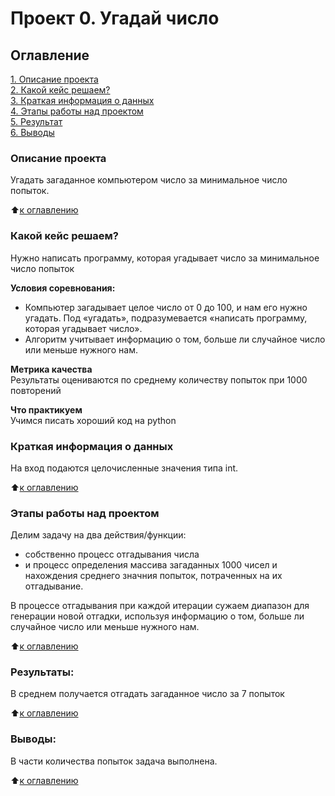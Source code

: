 # Проект 0. Угадай число

## Оглавление  
[1. Описание проекта](.README.md#Описание-проекта)  
[2. Какой кейс решаем?](.README.md#Какой-кейс-решаем)  
[3. Краткая информация о данных](.README.md#Краткая-информация-о-данных)  
[4. Этапы работы над проектом](.README.md#Этапы-работы-над-проектом)  
[5. Результат](.README.md#Результат)    
[6. Выводы](.README.md#Выводы) 

### Описание проекта    
Угадать загаданное компьютером число за минимальное число попыток.

:arrow_up:[к оглавлению](_)


### Какой кейс решаем?    
Нужно написать программу, которая угадывает число за минимальное число попыток

**Условия соревнования:**  
- Компьютер загадывает целое число от 0 до 100, и нам его нужно угадать. Под «угадать», подразумевается «написать программу, которая угадывает число».
- Алгоритм учитывает информацию о том, больше ли случайное число или меньше нужного нам.

**Метрика качества**     
Результаты оцениваются по среднему количеству попыток при 1000 повторений

**Что практикуем**     
Учимся писать хороший код на python


### Краткая информация о данных
На вход подаются целочисленные значения типа int.
  
:arrow_up:[к оглавлению](.README.md#Оглавление)


### Этапы работы над проектом
Делим задачу на два действия/функции:
- собственно процесс отгадывания числа
- и процесс определения массива загаданных 1000 чисел и нахождения среднего значния попыток, потраченных на их отгадывание.

В процессе отгадывания при каждой итерации сужаем диапазон для генерации новой отгадки, используя информацию о том, больше ли случайное число или меньше нужного нам.

:arrow_up:[к оглавлению](.README.md#Оглавление)


### Результаты:
В среднем получается отгадать загаданное число за 7 попыток

:arrow_up:[к оглавлению](.README.md#Оглавление)


### Выводы:
В части количества попыток задача выполнена.

:arrow_up:[к оглавлению](.README.md#Оглавление)